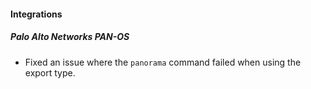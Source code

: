 
#### Integrations
##### Palo Alto Networks PAN-OS
- Fixed an issue where the `panorama` command failed when using the export type.
